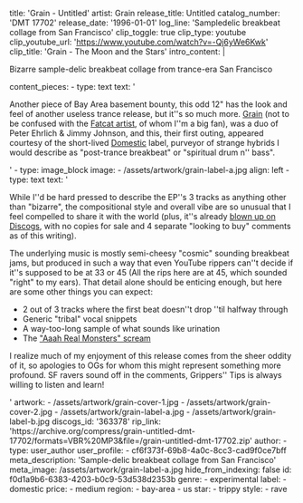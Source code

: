 title: 'Grain - Untitled'
artist: Grain
release_title: Untitled
catalog_number: 'DMT 17702'
release_date: '1996-01-01'
log_line: 'Sampledelic breakbeat collage from San Francisco'
clip_toggle: true
clip_type: youtube
clip_youtube_url: 'https://www.youtube.com/watch?v=-Qj6yWe6Kwk'
clip_title: 'Grain - The Moon and the Stars'
intro_content: |
  <p>Bizarre sample-delic breakbeat collage from trance-era San Francisco
  </p>
content_pieces:
  -
    type: text
    text: '<p>Another piece of Bay Area basement bounty, this odd 12" has the look and feel of another useless trance release, but it''s so much more. <a href="https://www.discogs.com/artist/80854-Grain-2">Grain</a> (not to be confused with the <a href="https://www.discogs.com/artist/1190-Grain">Fatcat artist</a>, of whom I''m a big fan), was a duo of Peter Ehrlich &amp; Jimmy Johnson, and this, their first outing, appeared courtesy of the short-lived <a href="https://www.discogs.com/label/2232-Domestic-Recordings">Domestic</a> label, purveyor of strange hybrids I would describe as "post-trance breakbeat" or "spiritual drum n'' bass".</p>'
  -
    type: image_block
    image:
      - /assets/artwork/grain-label-a.jpg
    align: left
  -
    type: text
    text: '<p>While I''d be hard pressed to describe the EP''s 3 tracks as anything other than "bizarre", the compositional style and overall vibe are so unusual that I feel compelled to share it with the world (plus, it''s already <a href="https://www.discogs.com/Grain-Son-Of-Birth-Son-The-Moon-And-The-Stars-Ocean/release/363378">blown up on Discogs</a>, with no copies for sale and 4 separate "looking to buy" comments as of this writing).&nbsp;<br></p><p>The underlying music is mostly semi-cheesy "cosmic" sounding breakbeat jams, but produced in such a way that even YouTube rippers can''t decide if it''s supposed to be at 33 or 45 (All the rips here are at 45, which sounded "right" to my ears). That detail alone should be enticing enough, but here are some other things you can expect:&nbsp;</p><ul><li>2 out of 3 tracks where the first beat doesn''t drop ''til halfway through</li><li>Generic "tribal" vocal snippets</li><li>A way-too-long sample of what sounds like urination<br></li><li>The <a href="https://www.youtube.com/watch?v=_IO61VwzUDA">"Aaah Real Monsters" scream</a></li></ul><p>I realize much of my enjoyment of this release comes from the sheer oddity of it, so apologies to OGs for whom this might represent something more profound. SF ravers sound off in the comments, Grippers'' Tips is always willing to listen and learn!</p>'
artwork:
  - /assets/artwork/grain-cover-1.jpg
  - /assets/artwork/grain-cover-2.jpg
  - /assets/artwork/grain-label-a.jpg
  - /assets/artwork/grain-label-b.jpg
discogs_id: '363378'
rip_link: 'https://archive.org/compress/grain-untitled-dmt-17702/formats=VBR%20MP3&file=/grain-untitled-dmt-17702.zip'
author:
  -
    type: user_author
    user_profile:
      - cf6f373f-69b8-4a0c-8cc3-cad9f0ce7bff
meta_description: 'Sample-delic breakbeat collage from San Francisco'
meta_image: /assets/artwork/grain-label-a.jpg
hide_from_indexing: false
id: f0d1a9b6-6383-4203-b0c9-53d538d2353b
genre:
  - experimental
label:
  - domestic
price:
  - medium
region:
  - bay-area
  - us
star:
  - trippy
style:
  - rave
